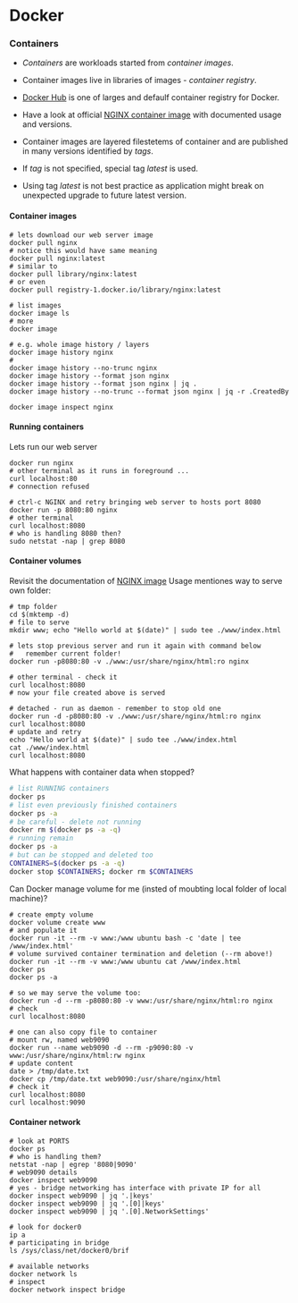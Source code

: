 # Docker

### Containers

* *Containers* are workloads started from *container images*. 
* Container images live in libraries of images - *container registry*.
* [Docker Hub](https://hub.docker.com/) is one of larges and defaulf container registry for Docker.

* Have a look at official [NGINX container image](https://hub.docker.com/_/nginx) with documented usage and versions.
* Container images are layered filestetems of container and are published in many versions identified by *tags*.
* If *tag* is not specified, special tag *latest* is used.
* Using tag *latest* is not best practice as application might break on unexpected upgrade to future latest version.


#### Container images

```shell
# lets download our web server image
docker pull nginx
# notice this would have same meaning
docker pull nginx:latest
# similar to
docker pull library/nginx:latest
# or even
docker pull registry-1.docker.io/library/nginx:latest

# list images
docker image ls
# more
docker image

# e.g. whole image history / layers
docker image history nginx
# 
docker image history --no-trunc nginx
docker image history --format json nginx
docker image history --format json nginx | jq .
docker image history --no-trunc --format json nginx | jq -r .CreatedBy

docker image inspect nginx
```

#### Running containers

Lets run our web server
```shell
docker run nginx
# other terminal as it runs in foreground ...
curl localhost:80
# connection refused

# ctrl-c NGINX and retry bringing web server to hosts port 8080
docker run -p 8080:80 nginx
# other terminal
curl localhost:8080
# who is handling 8080 then?
sudo netstat -nap | grep 8080
```


#### Container volumes

Revisit the documentation of [NGINX image](https://hub.docker.com/_/nginx)
Usage mentiones way to serve own folder:

```shell
# tmp folder
cd $(mktemp -d)
# file to serve
mkdir www; echo "Hello world at $(date)" | sudo tee ./www/index.html

# lets stop previous server and run it again with command below
#   remember current folder!
docker run -p8080:80 -v ./www:/usr/share/nginx/html:ro nginx

# other terminal - check it
curl localhost:8080
# now your file created above is served

# detached - run as daemon - remember to stop old one
docker run -d -p8080:80 -v ./www:/usr/share/nginx/html:ro nginx
curl localhost:8080
# update and retry
echo "Hello world at $(date)" | sudo tee ./www/index.html
cat ./www/index.html
curl localhost:8080
```

What happens with container data when stopped?

```bash
# list RUNNING containers
docker ps
# list even previously finished containers
docker ps -a
# be careful - delete not running
docker rm $(docker ps -a -q)
# running remain
docker ps -a
# but can be stopped and deleted too
CONTAINERS=$(docker ps -a -q)
docker stop $CONTAINERS; docker rm $CONTAINERS
```

Can Docker manage volume for me (insted of moubting local folder of local machine)?
```shell
# create empty volume
docker volume create www
# and populate it
docker run -it --rm -v www:/www ubuntu bash -c 'date | tee /www/index.html'
# volume survived container termination and deletion (--rm above!)
docker run -it --rm -v www:/www ubuntu cat /www/index.html
docker ps
docker ps -a

# so we may serve the volume too:
docker run -d --rm -p8080:80 -v www:/usr/share/nginx/html:ro nginx
# check
curl localhost:8080

# one can also copy file to container
# mount rw, named web9090
docker run --name web9090 -d --rm -p9090:80 -v www:/usr/share/nginx/html:rw nginx
# update content
date > /tmp/date.txt
docker cp /tmp/date.txt web9090:/usr/share/nginx/html
# check it
curl localhost:8080
curl localhost:9090
```


#### Container network

```shell
# look at PORTS
docker ps
# who is handling them?
netstat -nap | egrep '8080|9090'
# web9090 details
docker inspect web9090
# yes - bridge networking has interface with private IP for all 
docker inspect web9090 | jq '.|keys'
docker inspect web9090 | jq '.[0]|keys'
docker inspect web9090 | jq '.[0].NetworkSettings'

# look for docker0
ip a
# participating in bridge
ls /sys/class/net/docker0/brif 

# available networks
docker network ls
# inspect
docker network inspect bridge
```